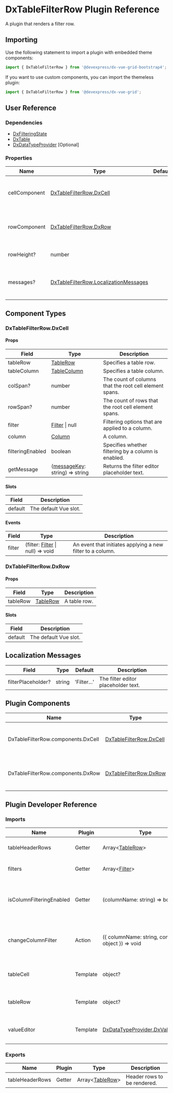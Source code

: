 # DxTableFilterRow Plugin Reference

A plugin that renders a filter row.

## Importing

Use the following statement to import a plugin with embedded theme components:

```js
import { DxTableFilterRow } from '@devexpress/dx-vue-grid-bootstrap4';
```

If you want to use custom components, you can import the themeless plugin:

```js
import { DxTableFilterRow } from '@devexpress/dx-vue-grid';
```

## User Reference

### Dependencies

- [DxFilteringState](filtering-state.md)
- [DxTable](table.md)
- [DxDataTypeProvider](data-type-provider.md) [Optional]

### Properties

Name | Type | Default | Description
-----|------|---------|------------
cellComponent | [DxTableFilterRow.DxCell](#dxtablefilterrowdxcell) | | A component that renders a filter cell.
rowComponent | [DxTableFilterRow.DxRow](#dxtablefilterrowdxrow) | | A component that renders a filter row.
rowHeight? | number | | The filter row's height.
messages? | [DxTableFilterRow.LocalizationMessages](#localization-messages) | | An object that specifies localization messages.

## Component Types

### DxTableFilterRow.DxCell

#### Props

Field | Type | Description
------|------|------------
tableRow | [TableRow](table.md#tablerow) | Specifies a table row.
tableColumn | [TableColumn](table.md#tablecolumn) | Specifies a table column.
colSpan? | number | The count of columns that the root cell element spans.
rowSpan? | number | The count of rows that the root cell element spans.
filter | [Filter](filtering-state.md#filter) &#124; null | Filtering options that are applied to a column.
column | [Column](grid.md#column) | A column.
filteringEnabled | boolean | Specifies whether filtering by a column is enabled.
getMessage | ([messageKey](#localization-messages): string) => string | Returns the filter editor placeholder text.

#### Slots

Field | Description
------|------------
default | The default Vue slot.

#### Events

Field | Type | Description
------|------|------------
filter | (filter: [Filter](filtering-state.md#filter) &#124; null) => void | An event that initiates applying a new filter to a column.

### DxTableFilterRow.DxRow

#### Props

Field | Type | Description
------|------|------------
tableRow | [TableRow](table.md#tablerow) | A table row.

#### Slots

Field | Description
------|------------
default | The default Vue slot.

## Localization Messages

Field | Type | Default | Description
------|------|---------|------------
filterPlaceholder? | string | 'Filter...' | The filter editor placeholder text.

## Plugin Components

Name | Type | Description
-----|------|------------
DxTableFilterRow.components.DxCell | [DxTableFilterRow.DxCell](#dxtablefilterrowdxcell) | A component that renders a filter cell.
DxTableFilterRow.components.DxRow | [DxTableFilterRow.DxRow](#dxtablefilterrowdxrow) | A component that renders a filter row.

## Plugin Developer Reference

### Imports

Name | Plugin | Type | Description
-----|--------|------|------------
tableHeaderRows | Getter | Array&lt;[TableRow](table.md#tablerow)&gt; | Header rows to be rendered.
filters | Getter | Array&lt;[Filter](filtering-state.md#filter)&gt; | The filtering options.
isColumnFilteringEnabled | Getter | (columnName: string) => boolean | A function used to define if filtering by a column is enabled.
changeColumnFilter | Action | ({ columnName: string, config: object }) => void | Changes a column's filter or clears it if config is null.
tableCell | Template | object? | A template that renders a table cell.
tableRow | Template | object? | A template that renders a table row.
valueEditor | Template | [DxDataTypeProvider.DxValueEditor](data-type-provider.md#dxdatatypeproviderdxvalueeditor) | A template that renders the editor.

### Exports

Name | Plugin | Type | Description
-----|--------|------|------------
tableHeaderRows | Getter | Array&lt;[TableRow](table.md#tablerow)&gt; | Header rows to be rendered.
